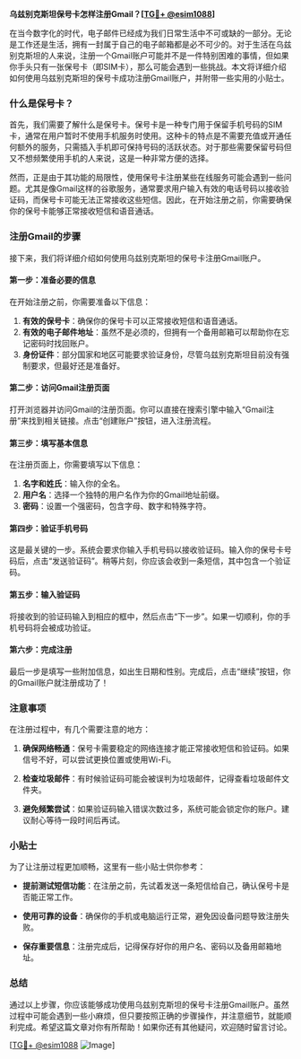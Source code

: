 **乌兹别克斯坦保号卡怎样注册Gmail？[[TG💪+ @esim1088](https://t.me/s/esim1088)]**

在当今数字化的时代，电子邮件已经成为我们日常生活中不可或缺的一部分。无论是工作还是生活，拥有一封属于自己的电子邮箱都是必不可少的。对于生活在乌兹别克斯坦的人来说，注册一个Gmail账户可能并不是一件特别困难的事情，但如果你手头只有一张保号卡（即SIM卡），那么可能会遇到一些挑战。本文将详细介绍如何使用乌兹别克斯坦的保号卡成功注册Gmail账户，并附带一些实用的小贴士。

### 什么是保号卡？

首先，我们需要了解什么是保号卡。保号卡是一种专门用于保留手机号码的SIM卡，通常在用户暂时不使用手机服务时使用。这种卡的特点是不需要充值或开通任何额外的服务，只需插入手机即可保持号码的活跃状态。对于那些需要保留号码但又不想频繁使用手机的人来说，这是一种非常方便的选择。

然而，正是由于其功能的局限性，使用保号卡注册某些在线服务可能会遇到一些问题。尤其是像Gmail这样的谷歌服务，通常要求用户输入有效的电话号码以接收验证码，而保号卡可能无法正常接收这些短信。因此，在开始注册之前，你需要确保你的保号卡能够正常接收短信和语音通话。

### 注册Gmail的步骤

接下来，我们将详细介绍如何使用乌兹别克斯坦的保号卡注册Gmail账户。

#### 第一步：准备必要的信息

在开始注册之前，你需要准备以下信息：

1. **有效的保号卡**：确保你的保号卡可以正常接收短信和语音通话。
2. **有效的电子邮件地址**：虽然不是必须的，但拥有一个备用邮箱可以帮助你在忘记密码时找回账户。
3. **身份证件**：部分国家和地区可能要求验证身份，尽管乌兹别克斯坦目前没有强制要求，但最好还是准备好。

#### 第二步：访问Gmail注册页面

打开浏览器并访问Gmail的注册页面。你可以直接在搜索引擎中输入“Gmail注册”来找到相关链接。点击“创建账户”按钮，进入注册流程。

#### 第三步：填写基本信息

在注册页面上，你需要填写以下信息：

1. **名字和姓氏**：输入你的全名。
2. **用户名**：选择一个独特的用户名作为你的Gmail地址前缀。
3. **密码**：设置一个强密码，包含字母、数字和特殊字符。

#### 第四步：验证手机号码

这是最关键的一步。系统会要求你输入手机号码以接收验证码。输入你的保号卡号码后，点击“发送验证码”。稍等片刻，你应该会收到一条短信，其中包含一个验证码。

#### 第五步：输入验证码

将接收到的验证码输入到相应的框中，然后点击“下一步”。如果一切顺利，你的手机号码将会被成功验证。

#### 第六步：完成注册

最后一步是填写一些附加信息，如出生日期和性别。完成后，点击“继续”按钮，你的Gmail账户就注册成功了！

### 注意事项

在注册过程中，有几个需要注意的地方：

1. **确保网络畅通**：保号卡需要稳定的网络连接才能正常接收短信和验证码。如果信号不好，可以尝试更换位置或使用Wi-Fi。
   
2. **检查垃圾邮件**：有时候验证码可能会被误判为垃圾邮件，记得查看垃圾邮件文件夹。

3. **避免频繁尝试**：如果验证码输入错误次数过多，系统可能会锁定你的账户。建议耐心等待一段时间后再试。

### 小贴士

为了让注册过程更加顺畅，这里有一些小贴士供你参考：

- **提前测试短信功能**：在注册之前，先试着发送一条短信给自己，确认保号卡是否能正常工作。
  
- **使用可靠的设备**：确保你的手机或电脑运行正常，避免因设备问题导致注册失败。

- **保存重要信息**：注册完成后，记得保存好你的用户名、密码以及备用邮箱地址。

### 总结

通过以上步骤，你应该能够成功使用乌兹别克斯坦的保号卡注册Gmail账户。虽然过程中可能会遇到一些小麻烦，但只要按照正确的步骤操作，并注意细节，就能顺利完成。希望这篇文章对你有所帮助！如果你还有其他疑问，欢迎随时留言讨论。

[[TG💪+ @esim1088](https://t.me/s/esim1088) ![Image](https://i.postimg.cc/4NQfJmqS/Snipaste-2025-05-13-00-14-12.png)]